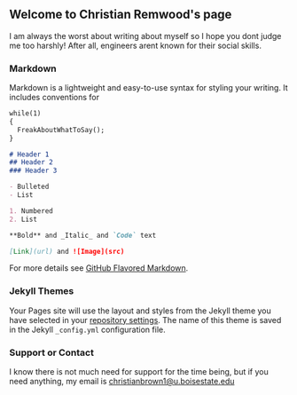 ## Welcome to Christian Remwood's page

I am always the worst about writing about myself so I hope you dont judge me too harshly! After all, engineers arent known for their social skills. 

### Markdown

Markdown is a lightweight and easy-to-use syntax for styling your writing. It includes conventions for

```markdown
while(1)
{
  FreakAboutWhatToSay();
}

# Header 1
## Header 2
### Header 3

- Bulleted
- List

1. Numbered
2. List

**Bold** and _Italic_ and `Code` text

[Link](url) and ![Image](src)
```

For more details see [GitHub Flavored Markdown](https://guides.github.com/features/mastering-markdown/).

### Jekyll Themes

Your Pages site will use the layout and styles from the Jekyll theme you have selected in your [repository settings](https://github.com/ChristianRemwood/ChristianRemwood.github.io/settings). The name of this theme is saved in the Jekyll `_config.yml` configuration file.

### Support or Contact

I know there is not much need for support for the time being, but if you need anything, my email is christianbrown1@u.boisestate.edu
